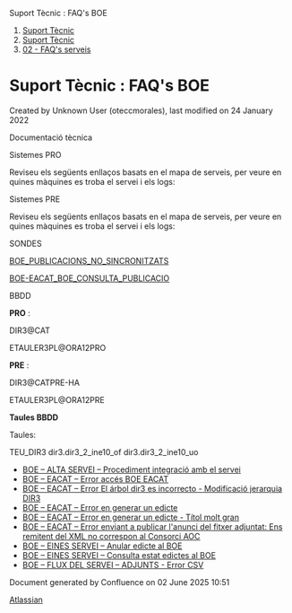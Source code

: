 Suport Tècnic : FAQ's BOE  

1.  [Suport Tècnic](index.md)
2.  [Suport Tècnic](13893782.md)
3.  [02 - FAQ's serveis](26313393.md)

Suport Tècnic : FAQ's BOE
=========================

Created by Unknown User (oteccmorales), last modified on 24 January 2022

  

Documentació tècnica

  

  

Sistemes PRO

Reviseu els següents enllaços basats en el mapa de serveis, per veure en quines màquines es troba el servei i els logs:

  

     

Sistemes PRE

Reviseu els següents enllaços basats en el mapa de serveis, per veure en quines màquines es troba el servei i els logs:

  

     

  

  

  

SONDES

[BOE\_PUBLICACIONS\_NO\_SINCRONITZATS](Sondes-ST---ALTRES_28705445.html#SondesSTALTRES-BOE_1)

[BOE-EACAT\_BOE\_CONSULTA\_PUBLICACIO](Sondes-ST---ALTRES_28705445.html#SondesSTALTRES-BOE_2)

BBDD

**PRO** :

DIR3@CAT

ETAULER3PL@ORA12PRO

**PRE** :

DIR3@CATPRE-HA

ETAULER3PL@ORA12PRE

  

**Taules BBDD**

Taules:

TEU\_DIR3
dir3.dir3\_2\_ine10\_of
dir3.dir3\_2\_ine10\_uo

*   [BOE – ALTA SERVEI – Procediment integració amb el servei](26313423.md)
*   [BOE – EACAT – Error accés BOE EACAT](26313470.md)
*   [BOE – EACAT – Error El árbol dir3 es incorrecto - Modificació jerarquia DIR3](81855163.md)
*   [BOE – EACAT – Error en generar un edicte](26313221.md)
*   [BOE – EACAT – Error en generar un edicte - Títol molt gran](30867707.md)
*   [BOE – EACAT – Error enviant a publicar l'anunci del fitxer adjuntat: Ens remitent del XML no correspon al Consorci AOC](124912173.md)
*   [BOE – EINES SERVEI – Anular edicte al BOE](64979239.md)
*   [BOE – EINES SERVEI – Consulta estat edictes al BOE](26313381.md)
*   [BOE – FLUX DEL SERVEI – ADJUNTS - Error CSV](26313640.md)

Document generated by Confluence on 02 June 2025 10:51

[Atlassian](http://www.atlassian.com/)